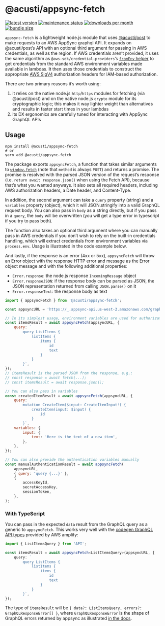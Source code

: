 # @acusti/appsync-fetch

[![latest version](https://img.shields.io/npm/v/@acusti/appsync-fetch?style=for-the-badge)](https://www.npmjs.com/package/@acusti/appsync-fetch)
[![maintenance status](https://img.shields.io/npms-io/maintenance-score/@acusti/appsync-fetch?style=for-the-badge)](https://npms.io/search?q=%40acusti%2Fappsync-fetch)
[![downloads per month](https://img.shields.io/npm/dm/@acusti/appsync-fetch?style=for-the-badge)](https://www.npmjs.com/package/@acusti/appsync-fetch)
[![bundle size](https://deno.bundlejs.com/badge?q=@acusti/appsync-fetch)](https://bundlejs.com/?q=%40acusti%2Fappsync-fetch)

`appsync-fetch` is a lightweight node.js module that uses [@acusti/post][]
to make requests to an AWS AppSync graphql API. It expands on
@acusti/post’s API with an optional third argument for passing in AWS
credentials, as well as the region. If AWS credentials aren’t provided, it
uses the same algorithm as `@aws-sdk/credential-providers`’s [`fromEnv`
helper][fromenv] to get credentials from the standard AWS environment
variables made available in lambdas. It then uses those credentials to
construct the appropriate [AWS SigV4][] authorization headers for IAM-based
authorization.

There are two primary reasons it’s worth using:

1. it relies on the native node.js `http`/`https` modules for fetching (via
   @acusti/post) and on the native node.js `crypto` module for its
   cryptographic logic; this makes it way lighter weight than alternatives
   and results in faster start times in your lambdas
2. its DX ergonomics are carefully tuned for interacting with AppSync
   GraphQL APIs

[@acusti/post]: https://github.com/acusti/uikit/tree/main/packages/post
[aws sigv4]:
    https://docs.aws.amazon.com/general/latest/gr/signature-version-4.html
[fetch]:
    http://developer.mozilla.org/en-US/docs/Web/API/WindowOrWorkerGlobalScope/fetch
[fromenv]:
    https://docs.aws.amazon.com/AWSJavaScriptSDK/v3/latest/modules/_aws_sdk_credential_providers.html#fromenv

## Usage

```
npm install @acusti/appsync-fetch
# or
yarn add @acusti/appsync-fetch
```

The package exports `appsyncFetch`, a function that takes similar arguments
to [`window.fetch`][] (note that `method` is always `POST`) and returns a
promise. The promise is resolved with the parsed JSON version of the
request’s response (i.e. `return await response.json()` when using the
Fetch API), because that’s what you wanted anyways. It also sets all
required headers, including AWS authorization headers, a Date header, and
Content-Type.

In addition, the second argument can take a `query` property (string) and a
`variables` property (object), which it will JSON.stringify into a valid
GraphQL request body. You can also pass in `body` as a string directly, but
if you pass in a `query`, the `body` will be overwritten (you will get a
type error in typescript if you try to pass both).

The function also takes an optional third argument where you can manually
pass in AWS credentials if you don’t wish to rely on the built-in
credentials handling, which will extract credentials from environment
variables via `process.env`. Usage is illustrated in the code example
below.

And lastly, if the response is an error (4xx or 5xx), `appsyncFetch` will
throw an Error object with the response HTTP error and message as the Error
object message and with the following additional properties:

- `Error.response`: the node.js response `IncomingMessage` object
- `Error.responseJSON`: if the response body can be parsed as JSON, the
  JSON representation returned from calling `JSON.parse()` on it
- `Error.responseText`: the response body as text

[`window.fetch`]: http://developer.mozilla.org/en-US/docs/Web/API/fetch

```js
import { appsyncFetch } from '@acusti/appsync-fetch';

const appsyncURL = 'https://_.appsync-api.us-west-2.amazonaws.com/graphql';

// In its simplest usage, environment variables are used for authorization
const itemsResult = await appsyncFetch(appsyncURL, {
    query: `
        query ListItems {
            listItems {
                items {
                    id
                    text
                }
            }
        }`,
});
// itemsResult is the parsed JSON from the response, e.g.:
// const response = await fetch(...);
// const itemsResult = await response.json();

// You can also pass in variables
const createdItemResult = await appsyncFetch(appsyncURL, {
    query: `
        mutation CreateItem($input: CreateItemInput!) {
            createItem(input: $input) {
                id
            }
        }`,
    variables: {
        input: {
            text: 'Here is the text of a new item',
        },
    },
});

// You can also provide the authentication variables manually
const manualAuthenticationResult = await appsyncFetch(
    appsyncURL,
    { query: 'query {...}' },
    {
        accessKeyId,
        secretAccessKey,
        sessionToken,
    },
);
```

### With TypeScript

You can pass in the expected `data` result from the GraphQL query as a
generic to `appsyncFetch`. This works very well with the [codegen GraphQL
API types][] provided by AWS amplify:

```ts
import { ListItemsQuery } from 'API';

const itemsResult = await appsyncFetch<ListItemsQuery>(appsyncURL, {
    query: `
        query ListItems {
            listItems {
                items {
                    id
                    text
                }
            }
        }`,
});
```

The type of `itemsResult` will be
`{ data?: ListItemsQuery, errors?: GraphQLResponseError[] }`, where
`GraphQLResponseError` is the shape of GraphQL errors returned by appsync
as illustrated [in the docs][].

[codegen graphql api types]:
    https://docs.amplify.aws/cli/graphql/client-code-generation/
[in the docs]:
    https://docs.aws.amazon.com/appsync/latest/devguide/troubleshooting-and-common-mistakes.html
